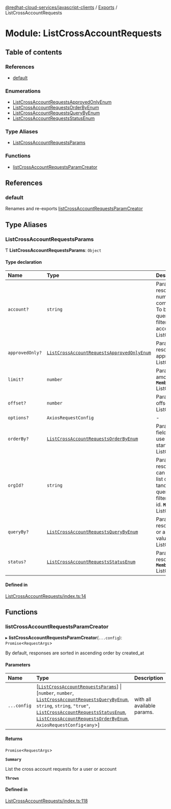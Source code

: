[@redhat-cloud-services/javascript-clients](../README.md) / [Exports](../modules.md) / ListCrossAccountRequests

# Module: ListCrossAccountRequests

## Table of contents

### References

- [default](ListCrossAccountRequests.md#default)

### Enumerations

- [ListCrossAccountRequestsApprovedOnlyEnum](../enums/ListCrossAccountRequests.ListCrossAccountRequestsApprovedOnlyEnum.md)
- [ListCrossAccountRequestsOrderByEnum](../enums/ListCrossAccountRequests.ListCrossAccountRequestsOrderByEnum.md)
- [ListCrossAccountRequestsQueryByEnum](../enums/ListCrossAccountRequests.ListCrossAccountRequestsQueryByEnum.md)
- [ListCrossAccountRequestsStatusEnum](../enums/ListCrossAccountRequests.ListCrossAccountRequestsStatusEnum.md)

### Type Aliases

- [ListCrossAccountRequestsParams](ListCrossAccountRequests.md#listcrossaccountrequestsparams)

### Functions

- [listCrossAccountRequestsParamCreator](ListCrossAccountRequests.md#listcrossaccountrequestsparamcreator)

## References

### default

Renames and re-exports [listCrossAccountRequestsParamCreator](ListCrossAccountRequests.md#listcrossaccountrequestsparamcreator)

## Type Aliases

### ListCrossAccountRequestsParams

Ƭ **ListCrossAccountRequestsParams**: `Object`

#### Type declaration

| Name | Type | Description |
| :------ | :------ | :------ |
| `account?` | `string` | Parameter for filtering resource by an account number. Value can be a comma-separated list of ids. To be used in tandem with ?query_by=user_id to further filter a user\'s requests by account number. **`Memberof`** ListCrossAccountRequestsApi |
| `approvedOnly?` | [`ListCrossAccountRequestsApprovedOnlyEnum`](../enums/ListCrossAccountRequests.ListCrossAccountRequestsApprovedOnlyEnum.md) | Parameter for filtering resource which have been approved. **`Memberof`** ListCrossAccountRequestsApi |
| `limit?` | `number` | Parameter for selecting the amount of data returned. **`Memberof`** ListCrossAccountRequestsApi |
| `offset?` | `number` | Parameter for selecting the offset of data. **`Memberof`** ListCrossAccountRequestsApi |
| `options?` | `AxiosRequestConfig` | - |
| `orderBy?` | [`ListCrossAccountRequestsOrderByEnum`](../enums/ListCrossAccountRequests.ListCrossAccountRequestsOrderByEnum.md) | Parameter for ordering by field. For inverse ordering, use \'-\', e.g. ?order_by=-start_date. **`Memberof`** ListCrossAccountRequestsApi |
| `orgId?` | `string` | Parameter for filtering resource by an org id. Value can be a comma-separated list of ids. To be used in tandem with ?query_by=user_id to further filter a user\'s requests by org id. **`Memberof`** ListCrossAccountRequestsApi |
| `queryBy?` | [`ListCrossAccountRequestsQueryByEnum`](../enums/ListCrossAccountRequests.ListCrossAccountRequestsQueryByEnum.md) | Parameter for filtering resource by either a user\'s ID, or a client\'s org. The default value is target_org. **`Memberof`** ListCrossAccountRequestsApi |
| `status?` | [`ListCrossAccountRequestsStatusEnum`](../enums/ListCrossAccountRequests.ListCrossAccountRequestsStatusEnum.md) | Parameter for filtering resource based on status. **`Memberof`** ListCrossAccountRequestsApi |

#### Defined in

[ListCrossAccountRequests/index.ts:14](https://github.com/RedHatInsights/javascript-clients/blob/main/packages/rbac/ListCrossAccountRequests/index.ts#L14)

## Functions

### listCrossAccountRequestsParamCreator

▸ **listCrossAccountRequestsParamCreator**(`...config`): `Promise`\<`RequestArgs`\>

By default, responses are sorted in ascending order by created_at

#### Parameters

| Name | Type | Description |
| :------ | :------ | :------ |
| `...config` | [[`ListCrossAccountRequestsParams`](ListCrossAccountRequests.md#listcrossaccountrequestsparams)] \| [`number`, `number`, [`ListCrossAccountRequestsQueryByEnum`](../enums/ListCrossAccountRequests.ListCrossAccountRequestsQueryByEnum.md), `string`, `string`, ``"true"``, [`ListCrossAccountRequestsStatusEnum`](../enums/ListCrossAccountRequests.ListCrossAccountRequestsStatusEnum.md), [`ListCrossAccountRequestsOrderByEnum`](../enums/ListCrossAccountRequests.ListCrossAccountRequestsOrderByEnum.md), `AxiosRequestConfig`\<`any`\>] | with all available params. |

#### Returns

`Promise`\<`RequestArgs`\>

**`Summary`**

List the cross account requests for a user or account

**`Throws`**

#### Defined in

[ListCrossAccountRequests/index.ts:118](https://github.com/RedHatInsights/javascript-clients/blob/main/packages/rbac/ListCrossAccountRequests/index.ts#L118)
